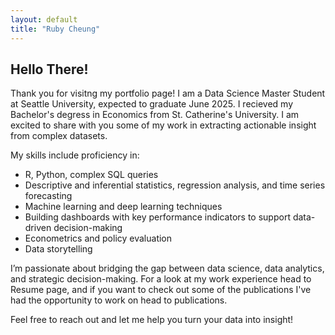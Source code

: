 ```yaml
---
layout: default
title: "Ruby Cheung"
---
```



## Hello There!

Thank you for visitng my portfolio page! I am a Data Science Master Student at Seattle University, expected to graduate June 2025. I recieved my Bachelor's degress in Economics from St. Catherine's University. I am excited to share with you some of my work in extracting actionable insight from complex datasets.

My skills include proficiency in:
- R, Python, complex SQL queries
- Descriptive and inferential statistics, regression analysis, and time series forecasting
- Machine learning and deep learning techniques
- Building dashboards with key performance indicators to support data-driven decision-making
- Econometrics and policy evaluation
- Data storytelling

I’m passionate about bridging the gap between data science, data analytics, and strategic decision-making. For a look at my work experience head to Resume page, and if you want to check out some of the publications I've had the opportunity to work on head to publications.

Feel free to reach out and let me help you turn your data into insight!




